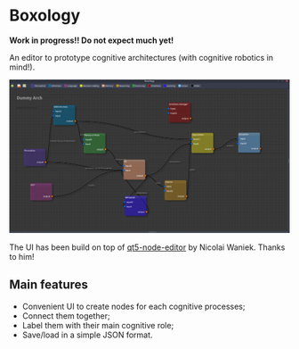Boxology
========

**Work in progress!! Do not expect much yet!**

An editor to prototype cognitive architectures (with cognitive robotics in
mind!).

![A dummy architecture](doc/example_editor01.png)

The UI has been build on top of
[qt5-node-editor](https://github.com/rochus/qt5-node-editor) by Nicolai Waniek.
Thanks to him!

Main features
-------------

- Convenient UI to create nodes for each cognitive processes;
- Connect them together;
- Label them with their main cognitive role;
- Save/load in a simple JSON format.
